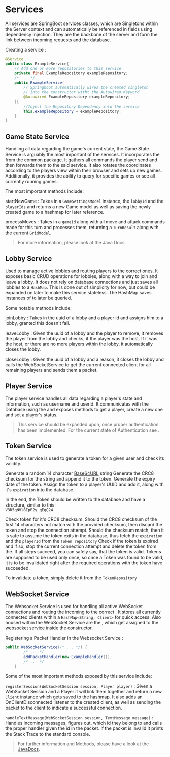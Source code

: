 # Services

All services are SpringBoot services classes, which are Singletons within the Server context and can automatically
be referenced in fields using dependency Injection. They are the backbone of the server and form the link between
incoming requests and the database.

Creating a service
:
```java
@Service
public class ExampleService{
    // Add one or more repositories to this service
    private final ExampleRepository exampleRepository;
    /* ... */
    public ExampleService( 
        // Springboot automatically wires the created singleton
        // into the constructor witht the Autowired Keyword
        @Autowired ExampleRepository exampleRepository;
    ){
        //Inject the Repository Dependency into the service
        this.exampleRepository = exampleRepository;    
    }
}
```

## Game State Service

Handling all data regarding the game's current state, the Game State Service is arguably the most important of the
services. It incorporates the [](Turn-Logic.md) from the common package. It gathers all commands the player
send and then forwards them to the said service. It also rotates the coordinates according to the players view
within their browser and sets up new games. Additionally, it provides the ability to query for specific games
or see all currently running games.

The most important methods include:

startNewGame
: Takes in a `GameSettingsModel` instance, the `lobbyId` and the `playerIds` and returns a new Game model as well 
as saving the newly created game to a hashmap for later reference.

processMoves
: Takes in a `gameId` along with all move and attack commands made for this turn and processes them, returning a 
`TurnResult` along with the current `GridModel`.

> For more information, please look at the Java Docs.

## Lobby Service

Used to manage active lobbies and routing players to the correct ones. It exposes basic CRUD operations for lobbies,
along with a way to join and leave a lobby. It does not rely on database connections and just saves all lobbies to 
a `HashMap`. This is done out of simplicity for now, but could be expanded on later to make this service stateless.
The HashMap saves instances of [](Models.md#lobby-model) to later be queried.

Some notable methods include:

joinLobby
: Takes in the uuid of a lobby and a player id and assigns him to a lobby, granted this doesn't fail.

leaveLobby
: Given the uuid of a lobby and the player to remove, it removes the player from the lobby and checks, if the player
was the host. If it was the host, or there are no more players within the lobby. it automatically closes the lobby.

closeLobby
: Given the uuid of a lobby and a reason, it closes the lobby and calls the WebSocketService to get the current
connected client for all remaining players and sends them a [](Packet.md#lobby-closed) packet.

## Player Service

The player service handles all data regarding a player's state and information, such as username and userid. It
communicates with the Database using the [](Repositories.md#player-repository) and exposes methods to get a player,
create a new one and set a player's status.

> This service should be expanded upon, once proper authentication has been implemented. For the current state of
> Authentication see [](Authentication.md).

## Token Service

The token service is used to generate a token for a given user and check its validity.

<procedure title="Token Generation" id="token-generation">
<step>
Generate a random 14 character <a href="https://base64.guru/standards/base64url">Base64URL</a> string
</step>
<step>
Generate the CRC8 checksum for the string and append it to the token.
</step>
<step>
Generate the expiry date of the token.
</step>
<step>
Assign the token to a player's UUID and add it, along with it's <code>expiration</code> into the database. 
</step>
<p>
In the end, the Token should be written to the database and have a structure, similar to this:<br /> 
<code>V3D5qNVl8IpP2y_qEgQ24</code>
</p>
</procedure>
<procedure title="Token Validation" id="token-validation">
    <step>
        Check token for it's CRC8 checksum. Should the CRC8 checksum of the first 14 characters not match with the
        provided checksum, then discard the token and stop the connection attempt.
    </step>
    <step>
        Should the checksum match, then it is safe to assume the token exits in the database, thus fetch the 
        <code>expiration</code> and the <code>playerId</code> from the <code>Token repository</code>
    </step>
    <step>
        Check if the token is expired and if so, stop the current connection attempt and delete the token from the.
    </step>
<step>
If all steps succeed, you can safely say, that the token is valid.
</step>
<warning>
Tokens are supposed to be used only once, so once a Token was found to be valid, it is to be invalidated right
after the required operations with the token have succeeded.
</warning>
</procedure>
<procedure title="Token Invalidation" id="token-invalidation">
    <p>To invalidate a token, simply delete it from the <code>TokenRepository</code></p>
</procedure>

## WebSocket Service

The Websocket Service is used for handling all active WebSocket connections and routing the incoming [](Packet.md)
to the correct [](Packet-Handler.md). It stores all currently connected clients within a `HashMap<String, Client>` for
quick access. Also housed within the WebSocket Service are the [](Packet-Handler.md), which get assigned to the
websocket service inside the constructor.

Registering a Packet Handler in the Websocket Service
:
```java
public WebSocketService(/* ... */) {
        /* ... */
        addPacketHandler(new ExampleHandler());
        /* ... */
    }
```

Some of the most important methods exposed by this service include:

`registerSession(WebSocketSession session, Player player)`
:
Given a WebSocket Session and a Player it will link them together and return a new `Client` instance which gets
saved to the hashmap. It also adds an OnClientDisconnected listener to the created client, as well as sending the
[](Packet.md#connected-status) packet to the client to indicate a successful connection.

`handleTextMessage(WebSocketSession session, TextMessage message)`
:
Handles incoming messages, figures out, which id they belong to and calls the proper handler given the id in the
packet. If the packet is invalid it prints the Stack Trace to the standard console.

>  For further information and Methods, please have a look at the [JavaDocs](https://fantasy-chess.github.io/javadocs/server/).